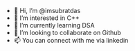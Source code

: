 - 👋 Hi, I’m @imsubratdas
- 👀 I’m interested in C++
- 🌱 I’m currently learning DSA
- 💞️ I’m looking to collaborate on Github
- 📫 You can connect with me via linkedin


<!---
imsubratdas/imsubratdas is a ✨ special ✨ repository because its `README.md` (this file) appears on your GitHub profile.
You can click the Preview link to take a look at your changes.
--->
